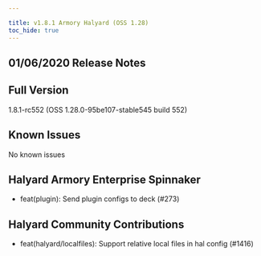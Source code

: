 ```yaml
---

title: v1.8.1 Armory Halyard (OSS 1.28)
toc_hide: true
---
```


## 01/06/2020 Release Notes

## Full Version
1.8.1-rc552 (OSS 1.28.0-95be107-stable545 build 552)

## Known Issues
No known issues

## Halyard Armory Enterprise Spinnaker
 - feat(plugin): Send plugin configs to deck (#273)

##  Halyard Community Contributions
 - feat(halyard/localfiles): Support relative local files in hal config (#1416)
